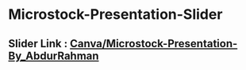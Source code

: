# Microstock-Presentation-Slider

## Slider Link : [Canva/Microstock-Presentation-By_AbdurRahman](https://www.canva.com/design/DAGUsHx8Vq8/Kjhk6X-ISFN6UMgt6MY_sA/view?utm_content=DAGUsHx8Vq8&utm_campaign=designshare&utm_medium=link&utm_source=editor) 
